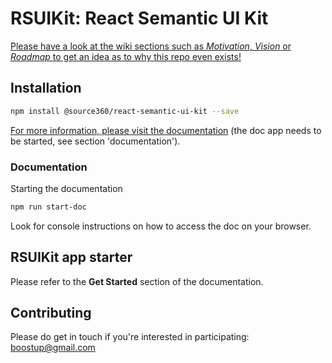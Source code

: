# RSUIKit: React Semantic UI Kit

[Please have a look at the wiki sections such as _Motivation_, _Vision_ or _Roadmap_ to get an idea as to why this repo even exists!](/wiki)

## Installation

```bash {cmd=true}
npm install @source360/react-semantic-ui-kit --save
```

[For more information, please visit the documentation](http://localhost:4000/#/) (the doc app needs to be started, see section 'documentation').

### Documentation

Starting the documentation
```bash {cmd=true}
npm run start-doc
```

Look for console instructions on how to access the doc on your browser.


## RSUIKit app starter
Please refer to the **Get Started** section of the documentation.


## Contributing

Please do get in touch if you're interested in participating: boostup@gmail.com
